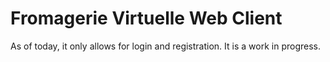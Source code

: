 # Fromagerie Virtuelle Web Client

As of today, it only allows for login and registration. It is a work in progress.
